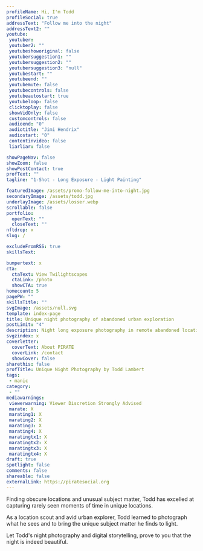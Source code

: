 ```yaml
---
profileName: Hi, I'm Todd
profileSocial: true
addressText: "Follow me into the night"
addressText2: ""
youtube: 
 youtuber: 
 youtuber2: ""
 youtubeshoworiginal: false
 youtubersuggestion1: ""
 youtubersuggestion2: ""
 youtubersuggestion3: "null"
 youtubestart: ""
 youtubeend: ""
 youtubemute: false
 youtubecontrols: false
 youtubeautostart: true
 youtubeloop: false
 clicktoplay: false
 showVidOnly: false
 customcontrols: false
 audioend: "0"
 audiotitle: "Jimi Hendrix"
 audiostart: "0"
 contentinvideo: false
 liarliar: false

showPageNav: false
showZoom: false
showPostContact: true
profText: ""
tagline: "1-Shot - Long Exposure - Light Painting"

featuredImage: /assets/promo-follow-me-into-night.jpg
secondaryImage: /assets/todd.jpg
underlayImage: /assets/losser.webp
scrollable: false
portfolio:
  openText: ""
  closeText: ""
nftdrop: x
slug: /

excludeFromRSS: true
skillsText: 

bumpertext: x
cta:
  ctaText: View Twilightscapes
  ctaLink: /photo
  showCTA: true
homecount: 5
pagePW: ""
skillsTitle: ""
svgImage: /assets/null.svg
template: index-page
title: Unique night photography of abandoned urban exploration
postLimit: "4"
description: Night long exposure photography in remote abandoned locations urban exploration
svgzindex: x
coverletter:
  coverText: About PIRATE
  coverLink: /contact
  showCover: false
sharethis: false
profTitle: Unique Night Photography by Todd Lambert
tags: 
 - manic
category:
 - ""
mediawarnings:
 viewerwarning: Viewer Discretion Strongly Advised
 marate: X
 marating1: X
 marating2: X
 marating3: X
 marating4: X
 maratingtx1: X
 maratingtx2: X
 maratingtx3: X
 maratingtx4: X
draft: true
spotlight: false
comments: false
shareable: false
externalLink: https://piratesocial.org
---
```

Finding obscure locations and unusual subject matter, Todd has excelled at capturing rarely seen moments of time in unique locations.

As a location scout and avid urban explorer, Todd learned to photograph what he sees and to bring the unique subject matter he finds to light. 

Let Todd's night photography and digital storytelling, prove to you that the night is indeed beautiful.

